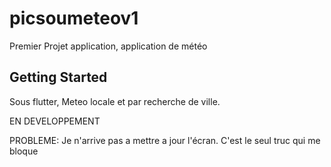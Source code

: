 # picsoumeteov1

Premier Projet application, application de météo

## Getting Started

Sous flutter, Meteo locale et par recherche de ville.

EN DEVELOPPEMENT



PROBLEME:
Je n'arrive pas a mettre a jour l'écran. C'est le seul truc qui me bloque
